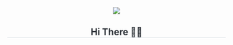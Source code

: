 <div align= "center"> 
    <img src="https://capsule-render.vercel.app/api?type=waving&color=0:ffc2df,100:a791f8&height=80&animation=fadeIn&fontColor=ffffff&fontSize=20" />
</div>
<div align= "center">   
    <h2 style="border-bottom: 0.5px solid #d8dee4; color: #282d33;">  Hi There 👋🏻  </h2>   
    <div style="font-weight: 700; font-size: 15px; text-align: left; color: #282d33;">  </div> 
</div>  
     

   
     
 
